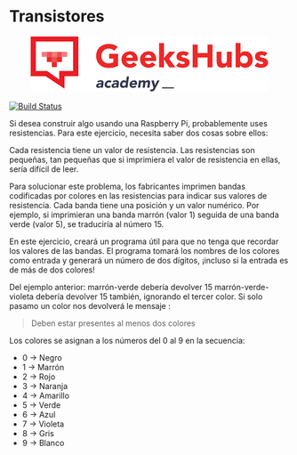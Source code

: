 # Transistores

<p align="center">
    <img src="https://github.com/GeeksHubsAcademy/2020-geekshubs-media/blob/master/image/logo.png" >	
</p>

[![Build Status](https://travis-ci.com/vicboma1/Transistores.svg?branch=main)](https://travis-ci.com/vicboma1/Transistores)

Si desea construir algo usando una Raspberry Pi, probablemente uses resistencias. Para este ejercicio, necesita saber dos cosas sobre ellos:

Cada resistencia tiene un valor de resistencia. Las resistencias son pequeñas, tan pequeñas que si imprimiera el valor de resistencia en ellas, sería difícil de leer.

Para solucionar este problema, los fabricantes imprimen bandas codificadas por colores en las resistencias para indicar sus valores de resistencia. Cada banda tiene una posición y un valor numérico. Por ejemplo, si imprimieran una banda marrón (valor 1) seguida de una banda verde (valor 5), se traduciría al número 15.

En este ejercicio, creará un programa útil para que no tenga que recordar los valores de las bandas. El programa tomará los nombres de los colores como entrada y generará un número de dos dígitos, ¡incluso si la entrada es de más de dos colores!

Del ejemplo anterior: marrón-verde debería devolver 15 marrón-verde-violeta debería devolver 15 también, ignorando el tercer color. Si solo pasamo un color nos devolverá le mensaje :

> Deben estar presentes al menos dos colores

Los colores se asignan a los números del 0 al 9 en la secuencia: 
- 0 -> Negro
- 1 -> Marrón 
- 2 -> Rojo 
- 3 -> Naranja 
- 4 -> Amarillo 
- 5 -> Verde 
- 6 -> Azul 
- 7 -> Violeta 
- 8 -> Gris 
- 9 -> Blanco
